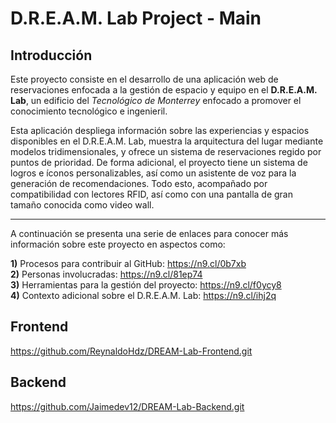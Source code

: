 # D.R.E.A.M. Lab Project - Main

Introducción
-
Este proyecto consiste en el desarrollo de una aplicación web de reservaciones enfocada a la gestión de espacio y equipo en el **D.R.E.A.M. Lab**, un edificio del *Tecnológico de Monterrey* enfocado a promover el conocimiento tecnológico e ingenieril.

Esta aplicación despliega información sobre las experiencias y espacios disponibles en el D.R.E.A.M. Lab, muestra la arquitectura del lugar mediante modelos tridimensionales, y ofrece un sistema de reservaciones regido por puntos de prioridad. De forma adicional, el proyecto tiene un sistema de logros e íconos personalizables, así como un asistente de voz para la generación de recomendaciones. Todo esto, acompañado por compatibilidad con lectores RFID, así como con una pantalla de gran tamaño conocida como video wall.

---

A continuación se presenta una serie de enlaces para conocer más información sobre este proyecto en aspectos como:

**1)** Procesos para contribuir al GitHub: https://n9.cl/0b7xb <br>
**2)** Personas involucradas: https://n9.cl/81ep74 <br>
**3)** Herramientas para la gestión del proyecto: https://n9.cl/f0ycy8 <br>
**4)** Contexto adicional sobre el D.R.E.A.M. Lab: https://n9.cl/ihj2q <br>

## Frontend

https://github.com/ReynaldoHdz/DREAM-Lab-Frontend.git

## Backend

https://github.com/Jaimedev12/DREAM-Lab-Backend.git

